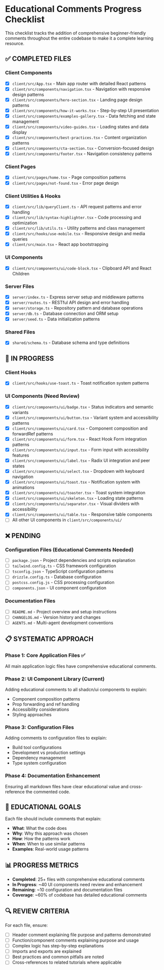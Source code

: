 # Educational Comments Progress Checklist

This checklist tracks the addition of comprehensive beginner-friendly comments throughout the entire codebase to make it a complete learning resource.

## ✅ COMPLETED FILES

### Client Components
- [x] `client/src/App.tsx` - Main app router with detailed React patterns
- [x] `client/src/components/navigation.tsx` - Navigation with responsive design patterns
- [x] `client/src/components/hero-section.tsx` - Landing page design patterns
- [x] `client/src/components/how-it-works.tsx` - Step-by-step UI presentation
- [x] `client/src/components/examples-gallery.tsx` - Data fetching and state management
- [x] `client/src/components/video-guides.tsx` - Loading states and data display
- [x] `client/src/components/best-practices.tsx` - Content organization patterns
- [x] `client/src/components/cta-section.tsx` - Conversion-focused design
- [x] `client/src/components/footer.tsx` - Navigation consistency patterns

### Client Pages
- [x] `client/src/pages/home.tsx` - Page composition patterns
- [x] `client/src/pages/not-found.tsx` - Error page design

### Client Utilities & Hooks
- [x] `client/src/lib/queryClient.ts` - API request patterns and error handling
- [x] `client/src/lib/syntax-highlighter.tsx` - Code processing and optimization
- [x] `client/src/lib/utils.ts` - Utility patterns and class management
- [x] `client/src/hooks/use-mobile.tsx` - Responsive design and media queries
- [x] `client/src/main.tsx` - React app bootstrapping

### UI Components
- [x] `client/src/components/ui/code-block.tsx` - Clipboard API and React Children

### Server Files
- [x] `server/index.ts` - Express server setup and middleware patterns
- [x] `server/routes.ts` - RESTful API design and error handling
- [x] `server/storage.ts` - Repository pattern and database operations
- [x] `server/db.ts` - Database connection and ORM setup
- [x] `server/seed.ts` - Data initialization patterns

### Shared Files
- [x] `shared/schema.ts` - Database schema and type definitions

## 🔄 IN PROGRESS

### Client Hooks
- [x] `client/src/hooks/use-toast.ts` - Toast notification system patterns

### UI Components (Need Review)
- [x] `client/src/components/ui/badge.tsx` - Status indicators and semantic variants
- [x] `client/src/components/ui/button.tsx` - Variant system and accessibility patterns
- [x] `client/src/components/ui/card.tsx` - Component composition and forwardRef patterns
- [x] `client/src/components/ui/form.tsx` - React Hook Form integration patterns
- [x] `client/src/components/ui/input.tsx` - Form input with accessibility features
- [x] `client/src/components/ui/label.tsx` - Radix UI integration and peer states
- [x] `client/src/components/ui/select.tsx` - Dropdown with keyboard navigation
- [x] `client/src/components/ui/toast.tsx` - Notification system with animations
- [x] `client/src/components/ui/toaster.tsx` - Toast system integration
- [x] `client/src/components/ui/skeleton.tsx` - Loading state patterns
- [x] `client/src/components/ui/separator.tsx` - Visual dividers with accessibility
- [x] `client/src/components/ui/table.tsx` - Responsive table components
- [ ] All other UI components in `client/src/components/ui/`

## ❌ PENDING

### Configuration Files (Educational Comments Needed)
- [ ] `package.json` - Project dependencies and scripts explanation
- [ ] `tailwind.config.ts` - CSS framework configuration
- [ ] `tsconfig.json` - TypeScript configuration patterns
- [ ] `drizzle.config.ts` - Database configuration
- [ ] `postcss.config.js` - CSS processing configuration
- [ ] `components.json` - UI component configuration

### Documentation Files
- [ ] `README.md` - Project overview and setup instructions
- [ ] `CHANGELOG.md` - Version history and changes
- [ ] `AGENTS.md` - Multi-agent development conventions

## 📋 SYSTEMATIC APPROACH

### Phase 1: Core Application Files ✅
All main application logic files have comprehensive educational comments.

### Phase 2: UI Component Library (Current)
Adding educational comments to all shadcn/ui components to explain:
- Component composition patterns
- Prop forwarding and ref handling
- Accessibility considerations
- Styling approaches

### Phase 3: Configuration Files
Adding comments to configuration files to explain:
- Build tool configurations
- Development vs production settings
- Dependency management
- Type system configuration

### Phase 4: Documentation Enhancement
Ensuring all markdown files have clear educational value and cross-reference the commented code.

## 🎯 EDUCATIONAL GOALS

Each file should include comments that explain:
- **What**: What the code does
- **Why**: Why this approach was chosen
- **How**: How the patterns work
- **When**: When to use similar patterns
- **Examples**: Real-world usage patterns

## 📊 PROGRESS METRICS

- **Completed**: 25+ files with comprehensive educational comments
- **In Progress**: ~40 UI components need review and enhancement
- **Remaining**: ~10 configuration and documentation files
- **Coverage**: ~60% of codebase has detailed educational comments

## 🔍 REVIEW CRITERIA

For each file, ensure:
- [ ] Header comment explaining file purpose and patterns demonstrated
- [ ] Function/component comments explaining purpose and usage
- [ ] Complex logic has step-by-step explanations
- [ ] Imports and exports are explained
- [ ] Best practices and common pitfalls are noted
- [ ] Cross-references to related tutorials where applicable